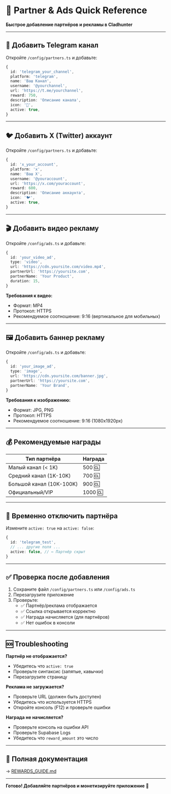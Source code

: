 # 🚀 Partner & Ads Quick Reference

**Быстрое добавление партнёров и рекламы в Cladhunter**

---

## 📱 Добавить Telegram канал

Откройте `/config/partners.ts` и добавьте:

```typescript
{
  id: 'telegram_your_channel',
  platform: 'telegram',
  name: 'Ваш Канал',
  username: '@yourchannel',
  url: 'https://t.me/yourchannel',
  reward: 750,
  description: 'Описание канала',
  icon: '📢',
  active: true,
}
```

---

## 🐦 Добавить X (Twitter) аккаунт

Откройте `/config/partners.ts` и добавьте:

```typescript
{
  id: 'x_your_account',
  platform: 'x',
  name: 'Ваш X',
  username: '@youraccount',
  url: 'https://x.com/youraccount',
  reward: 600,
  description: 'Описание аккаунта',
  icon: '🐦',
  active: true,
}
```

---

## 🎬 Добавить видео рекламу

Откройте `/config/ads.ts` и добавьте:

```typescript
{
  id: 'your_video_ad',
  type: 'video',
  url: 'https://cdn.yoursite.com/video.mp4',
  partnerUrl: 'https://yoursite.com',
  partnerName: 'Your Product',
  duration: 15,
}
```

**Требования к видео:**
- Формат: MP4
- Протокол: HTTPS
- Рекомендуемое соотношение: 9:16 (вертикальное для мобильных)

---

## 🖼️ Добавить баннер рекламу

Откройте `/config/ads.ts` и добавьте:

```typescript
{
  id: 'your_image_ad',
  type: 'image',
  url: 'https://cdn.yoursite.com/banner.jpg',
  partnerUrl: 'https://yoursite.com',
  partnerName: 'Your Brand',
}
```

**Требования к изображению:**
- Формат: JPG, PNG
- Протокол: HTTPS
- Рекомендуемое соотношение: 9:16 (1080x1920px)

---

## 💰 Рекомендуемые награды

| Тип партнёра | Награда |
|-------------|---------|
| Малый канал (< 1K) | 500 🆑 |
| Средний канал (1K-10K) | 700 🆑 |
| Большой канал (10K-100K) | 900 🆑 |
| Официальный/VIP | 1000 🆑 |

---

## 🔧 Временно отключить партнёра

Измените `active: true` на `active: false`:

```typescript
{
  id: 'telegram_test',
  // ... другие поля ...
  active: false, // ← Партнёр скрыт
}
```

---

## ✅ Проверка после добавления

1. Сохраните файл `/config/partners.ts` или `/config/ads.ts`
2. Перезагрузите приложение
3. Проверьте:
   - ✅ Партнёр/реклама отображается
   - ✅ Ссылка открывается корректно
   - ✅ Награда начисляется (для партнёров)
   - ✅ Нет ошибок в консоли

---

## 🆘 Troubleshooting

**Партнёр не отображается?**
- Убедитесь что `active: true`
- Проверьте синтаксис (запятые, кавычки)
- Перезагрузите страницу

**Реклама не загружается?**
- Проверьте URL (должен быть доступен)
- Убедитесь что используется HTTPS
- Откройте консоль (F12) и проверьте ошибки

**Награда не начисляется?**
- Проверьте консоль на ошибки API
- Проверьте Supabase Logs
- Убедитесь что `reward_amount` это число

---

## 📖 Полная документация

→ [REWARDS_GUIDE.md](./REWARDS_GUIDE.md)

---

**Готово! Добавляйте партнёров и монетизируйте приложение** 🚀
